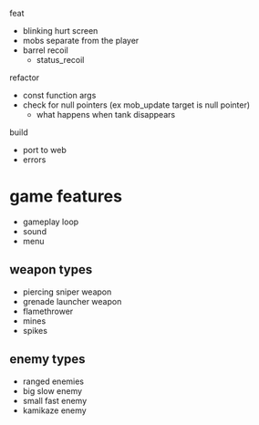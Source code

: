 feat
* blinking hurt screen
* mobs separate from the player
* barrel recoil
    * status_recoil

refactor
* const function args
* check for null pointers (ex mob_update target is null pointer)
    * what happens when tank disappears

build
* port to web
* errors

# game features

* gameplay loop
* sound
* menu

## weapon types

* piercing sniper weapon
* grenade launcher weapon
* flamethrower
* mines
* spikes

## enemy types

* ranged enemies
* big slow enemy
* small fast enemy
* kamikaze enemy
